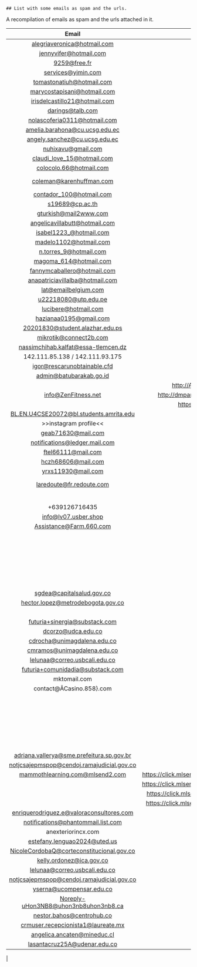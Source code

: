     ## List with some emails as spam and the urls.


A recompilation of emails as spam and the urls attached in it.


| Email                                     |                  URL                                              | Recover Password / Other information                      |
|:-----------------------------------------:|:-----------------------------------------------------------------:|:---------------------------------------------------------:|
| alegriaveronica@hotmail.com               | dev-intermaticodesbloqueo.pantheonsite.io                         | Email al[*****]@gmail.com - Text [********]81             |
| jennyvifer@hotmail.com                    | mscloud-l.webcindario.com                                         | Email je[*****]@gmail.com                                 |
| 9259@free.fr                              |                                                                   |                                                           |
| services@yimin.com                        |                                                                   |                                                           |
| tomastonatiuh@hotmail.com                 | onx.la/8b5af - mylibrari-v3.ddns.net/43                           | Email xh[*****]@gmail.com                                 |
| marycostapisani@hotmail.com               | sites.google.com/view/aumentorprovalid/página-principal?          | Text [********]22                                         |
| irisdelcastillo21@hotmail.com             | dev-intermaticodesbloqueo.pantheonsite.io                         | Text [********]31                                         |
| darings@talb.com                          | sqigroup.com/stabilizingqe.php                                    |                                                           |
| nolascoferia0311@hotmail.com              | intermaticopacificard23.ezzeblog.com                              | Text [********]56                                         |
| amelia.barahona@cu.ucsg.edu.ec            | microsoft-hotmail-ec.squarespace.com                              |                                                           |
| angely.sanchez@cu.ucsg.edu.ec             | microsoft-hotmail-ec.squarespace.com                              |                                                           |
| nuhixavu@gmail.com                        | qo53nem5.page.link/y1E4 - lite.duckduckgo.com/lite/               |                                                           |
| claudi_love_15@hotmail.com                | dev-banco-pacifico-sa.pantheonsite.io                             | Text [********]20                                         |
| colocolo.66@hotmail.com                   | dev-pacifibdp.pantheonsite.io                                     | Text [********]74                                         |
| coleman@karenhuffman.com                  |                                                                   | Bitcoin wallet 1FMdaxTDCz2RsfFgYs6WPWWx47QJgrggXU         |
| contador_100@hotmail.com                  | dev-bdpacificiovalidacion.pantheonsite.io/                        | Text [********]04                                         |
| s19689@cp.ac.th                           |                                                                   |                                                           |
| gturkish@mail2www.com                     | blog.liulianshuo.cn/madsenuy.php                                  |                                                           |
| angelicavillabutt@hotmail.com             | sites.google.com/view/actualice-jfy8765/inicio                    | Email an[*****]@hotmail.com                               |
| isabel1223_@hotmail.com                   | live-caso5154.usite.pro/index.html                                | Email ll[*****]@hotmail.com                               |
| madelo1102@hotmail.com                    | pacificard.serv00.net                                             | Email ra[*****]@hotmail.com                               |
| n.torres_9@hotmail.com                    | pacificardec.serv00.net                                           | Text [********]78                                         |
| magoma_614@hotmail.com                    | new.express.adobe.com/webpage/2i0pUOozygBKj                       | Email mg[*****]@misena.edu.co                             |
| fannymcaballero@hotmail.com               | failedpacificard.atwebpages.com/                                  | Email fa[*****]@gmail.com                                 |
| anapatriciavillalba@hotmail.com           | sites.google.com/view/topupgrade/home                             | Email se[*****]@gmail.com Text [******]42                 |
| lat@emailbelgium.com                      |                                                                   | jhernandezpa@gmail.com                                    |
| u22218080@utp.edu.pe                      | dev-validacionprogreso2023.pantheonsite.io/                       |                                                           |
| lucibere@hotmail.com                      | serviciospostal.info/7qXR1u                                       | co[*****]@ceus.edu.mx‎                             |
| hazianaa0195@gmail.com                    | 3p6ad3vh.page.link/DQbR                                           | [•••• ••• ••]62 Android phone                             |   
| 20201830@student.alazhar.edu.ps           | diners-club-inicio.jimdosite.com                                  |                                                           |
| mikrotik@connect2b.com                    |                                                                   | peggyc628@gmail.com                                       |
| nassimchihab.kalfat@essa-tlemcen.dz       |                                                                   | peggyc628@gmail.com                                       |
| 142.111.85.138 / 142.111.93.175           | Litecoin ltc1q66ze68gx68agsqc304rt6xw9x6k7rahnv=lxwzf             |                                                           |
| igor@rescarunobtainable.cfd               |                                                                   |                                                           |
| admin@batubarakab.go.id                   |                                                                   | peggyc628@gmail.com                                       |
|                                           | http://AKJnkvMUC.zazazizi.com/8TX8ErMTA3MTQtMzg2MDAzLTU5MzkwNjEyLWYtMjA2LTQtMjIwLTE1NjAtMjQxLTc5NDMtNzk0OS0yMzgwMC1BRlNKRk55ZkMtMzJiMTA0OTM
| info@ZenFitness.net                       | http://dmpamizlt.zazazizi.com/F21TC38538LPE5uMTA3MTQtMzg2MDAzLTU5MzkwNjEyLWYtMjA2LTQtMjIwLTE1NjAtMjQxLTc5NDMtNzk0OS0yMzgwMC1BRlNKRk55ZkMtMzJiMTA0OTM
|                                           | https://zazazizi.com/XFRHP1G1FQoMTA3MTQtMzg2MDAzLTU5MzkwNjEyLWYtMjA2LTQtMjIwLTE1NjAtMjQxLTc5NDMtNzk0OS0yMzgwMC1BRlNKRk55ZkMtMzJiMTA0OTM
| BL.EN.U4CSE20072@bl.students.amrita.edu   | alerta-diners-club.myportfolio.com/                               |                                                           |
| >>instagram profile<<                     | https://jbvng.delightfuidates.com/?utm_source=0d4e17c9f3d2fb4b&s1=37032&s2=1216141&click_id=GAULL&ban=inst&j1=1               |
| geab71630@mail.com                        | https://ecu-postkomo.top/ec                                       |                                                           |
| notifications@ledger.mail.com             | https://hardwarewalletsupport.com                                 |                                                           |
| ftel66111@mail.com                        | serviciopostxbllp.top/ec                                          |                                                           |
| hczh68606@mail.com                        | serviciopostxbllp.top/ec                                          |                                                           |
| yrxs11930@mail.com                        | serviciopostxblls.top/ec                                          |                                                           |
| laredoute@fr.redoute.com                  | http://babieseveryday.com/cl/288_md/1/358/47/5/9085               | BtvmDCHX@fr.redoute.com - mnvD5joQ9f@strongso.net         |
|                                           | http://babieseveryday.com/un/288_md/1/358/47/5/9085               |                                                           |
| +639126716435                             | https://dhl.nree.za.com/track                                     |                                                           |
| info@lv07.usber.shop                      | Louis Vuitton fake shop                                           |                                                           |
| Assistance@Farm.660.com                   | http://acatamuda.club/4WSMpg10018HcQx106dkmsixgpzi1021UUKJPLXJINGUXDF406317UFMN4189H14                                        |
|                                           | http://acatamuda.club/4BEvWF10018Jdzv106czvvujqqty1021DXYXVGMYCOZVLOB406317XKRV4189t14                                        |
|                                           | http://acatamuda.club/4jRRXu10018MBnz106bbddypiywt1021CUONIIABJERHPTG406317UYAG4189z14                                        |
|                                           | http://acatamuda.club/4LHlnM10018ISFd106mexffjvtgt1021CQQYOJIIUAWGTXP406317RBCH4189t14                                        |
|                                           | http://acatamuda.club/4BgUSs10018ZqhR106kpowuluzxe1021TWQIAHQEEOYSQZL406317LZFX4189k14                                        |
|                                           | http://acatamuda.club/6GSYKI10018cbzI106pvxowbjltp1021LCIFPKJRABYWNJV406317INIW4189K14                                        |
|                                           | http://acatamuda.club/track/3WINhp10018XTPB106nfkrcmppig1021ZXYDASNDOWNCYUH406317ZRSJ4189A14                                  |
| sgdea@capitalsalud.gov.co                 | https://bog.vantechdns.com/baustro-=informacion                   |                                                           |
| hector.lopez@metrodebogota.gov.co         | https://creden=ciales-outlook2025-actualizaciones.glitch.me       |                                                           |
|                                           | https://credenciales-outlook2025-actuali=zaciones.glitch.me       |                                                           |
| futuria+sinergia@substack.com             |                                                                   |                                                           |
| dcorzo@udca.edu.co			            | credenciales-hot.webcindario.com					                |							                                |
| cdrocha@unimagdalena.edu.co		        | desbloquear-correo-electronico.glitch.me/				            |							                                |
| cmramos@unimagdalena.edu.co 		        | austria-informa.jecool.net/					                    |							                                |
| lelunaa@correo.usbcali.edu.co		        | 									                                |							                                |
| futuria+comunidadia@substack.com	        |									                                |							                                |
| mktomail.com                              | http://acatamuda.club/4JfDGX14725iTZz339thqpabpbah1021WCNKSUSKWKBORZY406317ENFP4181I14                                        |
| contact@Â­Casino.858}.com                  | https://key534.com/m/kf/316/banner_newvegas_us_v1.png                                                                         |
|                                           | http://acatamuda.club/4tNwwo14725QGYf339amprhnmdmv1021OMAOCQWSOPBKRVR406317JOYK4181M14                                        |
|                                           | http://acatamuda.club/4VDNvP14725sOFB339lolyontuzf1021QRQMLUULOUMLTBL406317TOEU4181F14                                        |
|                                           | https://key534.com/m/kf/316/banner_newvegas_us_v2.png                                                                         |
|                                           | http://acatamuda.club/4xSdfW14725TOSC339oeablikrio1021ALDLCJQMWAANUWJ406317AAQK4181R14                                        |
|                                           | http://acatamuda.club/6zZEVn14725hmKR339nocauefjnn1021WRAUORHSTOYASKD406317UCBM4181a14                                        |
|                                           | http://acatamuda.club/track/3aFQoc14725dsTz339xuxjzmlpwx1021MAZMLCNWQGQZMPR406317YZZE4181b14                                  |
| adriana.vallerya@sme.prefeitura.sp.gov.br | Guayaquil-Verificacion.tiiny.site                                 |                                                           |
| notjcsajepmspop@cendoj.ramajudicial.gov.co| onserviguayaquil.webcindario.com                                  |                                                           |
| mammothlearning.com@mlsend2.com           | https://click.mlsend2.com/link/c/YT0yNjc5NzQxODE0MDcxNjMwNDQ0JmM9dDltMiZl=PTAmYj0xNDE1MjEzMzY4JmQ9aDJ1NmQ0eA=3D=3D.6NOZfpDyqH_o5ErDkPlYq1Vd7vBuEvZ1=zsGoUiA9Y-k
|                                           | https://click.mlsend2.com/link/c/YT0yNjc5NzQxODE0MDcxNjMwNDQ0JmM9dDltMiZl=PTAmYj0xNDE1MjEzMzcxJmQ9bDF6N3E3cw=3D=3D.nDWCZbZVUae10iRDwGgZyAHkgItppFTI=pnhndf8V7wk
|                                           | https://click.mlsend2.com/link/c/YT0yNjc5NzM5MTgxMDcyMTI4MDIxJmM9ZjZuNiZl=PTAmYj0xNDE1MjEzNDgzJmQ9cTRiM2wwcQ=3D=3D.5spPEkyYlYUTrorXP4IMFxG8fsyBq2w3=UADLBlfvZa8
|                                           | https://click.mlsend2.com/link/c/YT0yNjc5NzM5MTgxMDcyMTI4MDIxJmM9ZjZuNiZl=PTAmYj0xNDE1MjEzNDg2JmQ9czdjN2Q2cA=3D=3D.a5AgGKTxDJUUxEVglaj0V46yJRAUm21q=gGIAMifiDV0
| enriquerodriguez.e@valoraconsultores.com  | verify-online.webcindario.com                                     |                                                           |
| notifications@phantommail.list.com        |                                                                   |                                                           |
| anexteriorincx.com                        | Bitcoin wallet: ltc1qmrtukvl7j=mgyeuhjuukg78ggsgklldvzq9s7sv      |                                                           |
| estefany.lenguao2024@uted.us              | Ingreso2025.webcindario.com                                       |                                                           |
| NicoleCordobaQ@corteconstitucional.gov.co | verify-online.webcindario.com                                     |                                                           |
| kelly.ordonez@ica.gov.co                  | verify-online.webcindario.com                                     |                                                           |
| lelunaa@correo.usbcali.edu.co             |                                                                   |                                                           |
| notjcsajepmspop@cendoj.ramajudicial.gov.co| onserviguayaquil.webcindario.com                                  |                                                           |
| yserna@ucompensar.edu.co                  | BancoGuayaquil-Credenciales.tiiny.site                            |                                                           |
| Noreply-uHon3NB8@uhon3nb8uhon3nb8.ca      | https://storage.googleapis.com/mypictures-in/hreflyeuro.html#?Z289MSZzMT0yMDgxMzU2JnMyPTU2MjM5NjQ5NCZzMz1HTEI=                |
| nestor.bahos@centrohub.co                 | validacion-guayaquil-amex.myportfolio.com                         |                                                           |
| crmuser.recepcionista1@laureate.mx        | microsoft-outlook-inicio.glitch.me/                               |                                                           |
| angelica.ancaten@mineduc.cl               | https://equal-carnation-manchego.glitch.me/                       |                                                           |
| lasantacruz25A@udenar.edu.co              | <https://sites.google.com/view/cason7591/p%C3%A=1gina-principal?authuser=3D1>                                                 |
| 